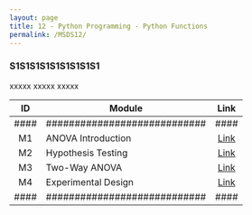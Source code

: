 ```yaml
---
layout: page
title: 12 - Python Programming - Python Functions
permalink: /MSDS12/
---
```


<h3>S1S1S1S1S1S1S1S1S1</h3>

xxxxx xxxxx xxxxx

| ID | Module                     |Link|
|:--:|----------------------------|:--:|
|####|############################|####|
| M1 | ANOVA Introduction         |[Link](/03-MSDS-Courses/MSDS08/M1/)|
| M2 | Hypothesis Testing         |[Link](/03-MSDS-Courses/MSDS08/M2/)|
| M3 | Two-Way ANOVA              |[Link](/03-MSDS-Courses/MSDS08/M3/)|
| M4 | Experimental Design        |[Link](/03-MSDS-Courses/MSDS08/M4/)|
|####|############################|####|

